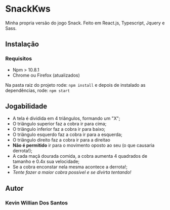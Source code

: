 # SnackKws
Minha propria versão do jogo Snack. Feito em React.js, Typescript, Jquery e Sass.

## Instalação

### Requisitos
  - Npm > 10.8.1
  - Chrome ou Firefox (atualizados)

 Na pasta raiz do projeto rode:
 `npm install` e depois de instalado as dependências, rode: `npm start`

 ## Jogabilidade

  - A tela é dividida em 4 triângulos, formando um "X";
  - O triângulo superior faz a cobra ir para cima;
  - O triângulo inferior faz a cobra ir para baixo;
  - O triângulo esquerdo faz a cobra ir para a esquerda;
  - O triângulo direito faz a cobra ir para a direitao
  - **Não é permitido** ir para o movimento oposto ao seu (o que causaria derrota!);
  - A cada maçã dourada comida, a cobra aumenta 4 quadrados de tamanho e 0.4x sua velocidade;
  - Se a cobra enconstar nela mesma acontece a derrota!;
  - *Tente fazer a maior cobra possível e se divirta tentando!*

## Autor

### Kevin Willian Dos Santos
